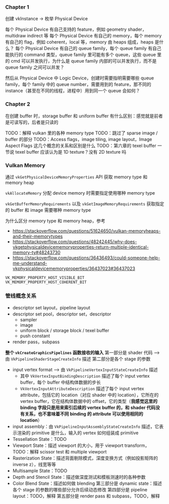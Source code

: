 ### Chapter 1
创建 vkInstance -> 枚举 Physical Device

每个 Physical Device 有自己支持的 feature，例如 geometry shader，multidraw indirect 等
每个 Physical Device 有自己的 memory，每个 memory 有自己的 flag，例如 coherent，local 等，memory 由 heaps 组成，heaps 是什么？
每个 Physical Device 有自己的 queue family，每个 queue family 有自己能执行的 command 类型，queue family 里可能有多个 queue，这些 queue 里的 cmd 可以并发执行，为什么是 queue family 内部的可以并发执行，而不是 queue family 之间可以并发？ 

然后从 Physical Device 中 Logic Device，创建时需要指明需要哪些 queue family，每个 family 中的 queue number，需要用到的 feature，那不同的 instance（甚至在不同的线程，进程中）用到同一个 queue 会如何？
### Chapter 2
在创建 buffer 时，storage buffer 和 uniform buffer 有什么区别：感觉就是前者是可读写的，后者是只读的

TODO：解释 vulkan 里的各种 memory type
TODO：跳过了 sparse image / buffer 的部分
TODO：Access flags，image tiling, image layout，Image Aspect Flags 这几个概念的关系和区别是什么
TODO：第六章的 texel buffer 一节说 texel buffer 应该认为是 1D texture？没有 2D texture 吗
### Vulkan Memory
通过 `vkGetPhysicalDeviceMemoryProperties` API 获取 memory type 和 memory heap

`vkAllocateMemory` 分配 device memory 时需要指定使用哪种 memory type

`vkGetBufferMemoryRequirements` 以及 `vkGetImageMemoryRequirements` 获取指定的 buffer 和 image 需要哪种 memory type

为什么区分 memory type 和 memory heap，参考
* https://stackoverflow.com/questions/51624650/vulkan-memoryheaps-and-their-memorytypes
* https://stackoverflow.com/questions/48242445/why-does-vkgetphysicaldevicememoryproperties-return-multiple-identical-memory-ty#48243730
* https://stackoverflow.com/questions/36436493/could-someone-help-me-understand-vkphysicaldevicememoryproperties/36437023#36437023

`VK_MEMORY_PROPERTY_HOST_VISIBLE_BIT`
`VK_MEMORY_PROPERTY_HOST_COHERENT_BIT`
### 管线概念关系
* descriptor set layout，pipeline layout
* descriptor set pool，descriptor set，descriptor
	* sampler
	* image
	* uniform block / storage block / texel buffer
	* push constant
* render pass，subpass

**整个 `vkCreateGraphicsPipelines` 函数接收的输入**
第一部分是 shader 代码 --> 由 `VkPipelineShaderStageCreateInfo` 描述
第二部分是各个 stage 的参数
* input vertex format --> 由 `VkPipelineVertexInputStateCreateInfo` 描述
	* 其中 `VkVertexInputBindingDescription` 描述了每个 input vertex buffer，每个 buffer 中结构体数据的步长
	* `VkVertexInputAttributeDescription` 描述了每个 input vertex attribute，包括它的 location（对应 shader 中的 location），它所在的 vertex buffer，它在结构体数据中的 offset，它的类型（**我感觉这里的 binding 字段只是用来索引后续的 vertex buffer 的，和 shader 代码没有关系，也不意味着不同 binding 的 attribute 可以使用相同的 location**）
* input assembly：由 `VkPipelineInputAssemblyStateCreateInfo` 描述，它表示渲染的 primitive 是什么，输入的 vertex 如何组装成 primitive
* Tessellation State：TODO
* Viewport State：描述 viewport 的大小，用于 viewport transform，TODO：解释 scissor test 和 multiple viewport
* Rasterization State：描述背面剔除模式，深度变换方式（例如投影矩阵的 inverse z），线宽等等
* Multisample State：TODO
* Depth and Stencil State：描述做深度测试和模板测速时的各种参数
* Color Blend State：描述如何做 blending
第三部分是 dynamic state：描述各个 stage 的参数的哪些部分允许后续动态修改
第四部分是 pipeline layout：TODO，解释
第五部分是 render pass 和 subpass，TODO，解释
